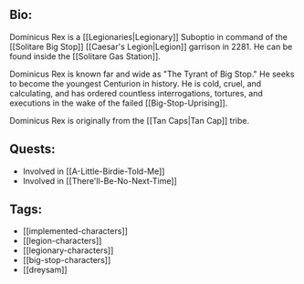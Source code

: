 ## Bio:

Dominicus Rex is a [[Legionaries|Legionary]] Suboptio in command of the [[Solitare Big Stop]] [[Caesar's Legion|Legion]] garrison in 2281. He can be found inside the [[Solitare Gas Station]].

Dominicus Rex is known far and wide as "The Tyrant of Big Stop." He seeks to become the youngest Centurion in history. He is cold, cruel, and calculating, and has ordered countless interrogations, tortures, and executions in the wake of the failed [[Big-Stop-Uprising]].

Dominicus Rex is originally from the [[Tan Caps|Tan Cap]] tribe.

## Quests:

- Involved in [[A-Little-Birdie-Told-Me]]
- Involved in [[There'll-Be-No-Next-Time]]

## Tags:

- [[implemented-characters]]
- [[legion-characters]]
- [[legionary-characters]]
- [[big-stop-characters]]
- [[dreysam]]